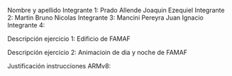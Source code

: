 Nombre y apellido 
Integrante 1: Prado Allende Joaquin Ezequiel
Integrante 2: Martin Bruno Nicolas
Integrante 3: Mancini Pereyra Juan Ignacio
Integrante 4:


Descripción ejercicio 1: Edificio de FAMAF


Descripción ejercicio 2: Animacioin de dia y noche de FAMAF


Justificación instrucciones ARMv8:

